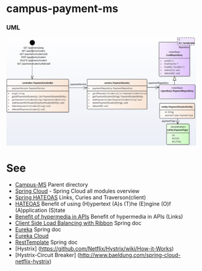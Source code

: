 # campus-payment-ms

### UML

![UML Model](https://github.com/ermalaliraj/campus-ms/blob/master/doc/payment-ms.jpg)




# See
* [Campus-MS](https://github.com/ermalaliraj/campus-ms) Parent directory
* [Spring Cloud](http://projects.spring.io/spring-cloud/) - Spring Cloud all modules overview
* [Spring HATEOAS](https://docs.spring.io/spring-hateoas/docs/current/reference/html/) Links, Curies and Traverson(client) 
* [HATEOAS](https://martinfowler.com/articles/richardsonMaturityModel.html) Benefit of using (H)ypertext (A)s (T)he (E)ngine (O)f (A)pplication (S)tate
* [Benefit of hypermedia in APIs](http://soabits.blogspot.be/2013/12/selling-benefits-of-hypermedia.html) Benefit of hypermedia in APIs (Links)
* [Client Side Load Balancing with Ribbon](https://spring.io/guides/gs/client-side-load-balancing/) Spring doc
* [Eureka](https://spring.io/guides/gs/service-registration-and-discovery/) Spring doc 
* [Eureka Cloud](https://cloud.spring.io/spring-cloud-netflix/multi/multi__service_discovery_eureka_clients.html)
* [RestTemplate](https://spring.io/blog/2009/03/27/rest-in-spring-3-resttemplate) Spring doc
* [Hystrix] (https://github.com/Netflix/Hystrix/wiki/How-it-Works)
* [Hystrix-Circuit Breaker] (http://www.baeldung.com/spring-cloud-netflix-hystrix)

